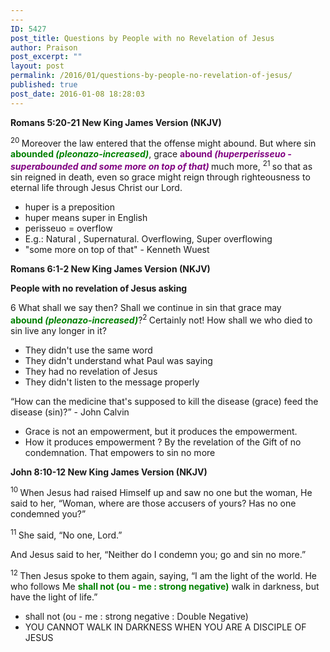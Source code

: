 ```yaml
---
---
ID: 5427
post_title: Questions by People with no Revelation of Jesus
author: Praison
post_excerpt: ""
layout: post
permalink: /2016/01/questions-by-people-no-revelation-of-jesus/
published: true
post_date: 2016-01-08 18:28:03
---
```

<strong><span class="passage-display-bcv">Romans 5:20-21
</span><span class="passage-display-version">New King James Version (NKJV)</span></strong>

<span id="en-NKJV-28068" class="text Rom-5-20"><sup class="versenum">20 </sup>Moreover the law entered that the offense might abound. But where sin <span style="color: #008000;"><strong>abounded <em>(pleonazo-increased)</em></strong></span>, grace <span style="color: #800080;"><strong>abound <em>(huperperisseuo - superabounded and some more on top of that) </em></strong></span>much more, </span><span id="en-NKJV-28069" class="text Rom-5-21"><sup class="versenum">21 </sup>so that as sin reigned in death, even so grace might reign through righteousness to eternal life through Jesus Christ our Lord.</span>
<ul>
	<li>huper is a preposition</li>
	<li>huper means super in English</li>
	<li>perisseuo = overflow</li>
	<li>E.g.: Natural , Supernatural. Overflowing, Super overflowing</li>
	<li>"some more on top of that" - Kenneth Wuest</li>
</ul>
<strong><span class="passage-display-bcv">Romans 6:1-2
</span><span class="passage-display-version">New King James Version (NKJV)</span></strong>

<strong><span id="en-NKJV-28070" class="text Rom-6-1">People with no revelation of Jesus asking</span></strong>
<p class="chapter-1"><span class="text Rom-6-1"><span class="chapternum">6 </span>What shall we say then? Shall we continue in sin that grace may <span style="color: #008000;"><strong>abound <em>(pleonazo-increased)</em></strong></span>?</span><span id="en-NKJV-28071" class="text Rom-6-2"><sup class="versenum">2 </sup>Certainly not! How shall we who died to sin live any longer in it?</span></p>

<ul>
	<li class="chapter-1">They didn't use the same word</li>
	<li class="chapter-1">They didn't understand what Paul was saying</li>
	<li class="chapter-1">They had no revelation of Jesus</li>
	<li class="chapter-1">They didn't listen to the message properly</li>
</ul>
“How can the medicine that's supposed to kill the disease (grace) feed the disease (sin)?” - John Calvin
<ul>
	<li>Grace is not an empowerment, but it produces the empowerment.</li>
	<li>How it produces empowerment ? By the revelation of the Gift of no condemnation. That empowers to sin no more</li>
</ul>
<strong><span class="passage-display-bcv">John 8:10-12
</span><span class="passage-display-version">New King James Version (NKJV)</span></strong>

<span id="en-NKJV-26392" class="text John-8-10"><sup class="versenum">10 </sup>When Jesus had raised Himself up and saw no one but the woman, He said to her, <span class="woj">“Woman, where are those accusers of yours?</span><span class="woj"> Has no one condemned you?”</span></span>

<span id="en-NKJV-26393" class="text John-8-11"><sup class="versenum">11 </sup>She said, “No one, Lord.”</span>

<span class="text John-8-11">And Jesus said to her, <span class="woj">“Neither do I condemn you; go and</span> <span class="woj">sin no more.”</span></span>

<span id="en-NKJV-26394" class="text John-8-12"><sup class="versenum">12 </sup>Then Jesus spoke to them again, saying, <span class="woj">“I am the light of the world. He who follows Me <span style="color: #008000;"><strong>shall not (ou - me : strong negative)</strong></span> walk in darkness, but have the light of life.”</span></span>
<ul>
	<li>shall not (ou - me : strong negative : Double Negative)</li>
	<li>YOU CANNOT WALK IN DARKNESS WHEN YOU ARE A DISCIPLE OF JESUS</li>
</ul>
&nbsp;